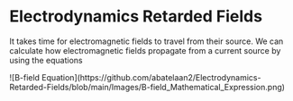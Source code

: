 # Electrodynamics Retarded Fields
<p>It takes time for electromagnetic fields to travel from their source.  We can calculate how electromagnetic fields propagate from a current source by using the equations </p>
![B-field Equation](https://github.com/abatelaan2/Electrodynamics-Retarded-Fields/blob/main/Images/B-field_Mathematical_Expression.png)


